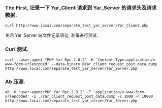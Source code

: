 ### The First, 记录一下 Yar_Client 请求到 Yar_Server 的请求头及请求数据.
```shell
curl http://www.local.com/separate_test_yar_server/Yar_Client.php
```
关闭 Yar_Server 端文件记录语句, 准备进行测试.

### Curl 测试.
```shell
curl --user-agent "PHP Yar Rpc-2.0.2" -H 'Content-Type:application/x-www-form-urlencoded' --data-binary @Yar_client_request_post_data.dump http://www.local.com/separate_test_yar_server/Yar_Server.php
```
### Ab 压测.
```shell
ab -H 'user-agent:PHP Yar Rpc-2.0.2' -T 'application/x-www-form-urlencoded' -p ./Yar_client_request_post_data.dump -c 1000 -n 10000 http://www.local.com/separate_test_yar_server/Yar_Server.php
```
